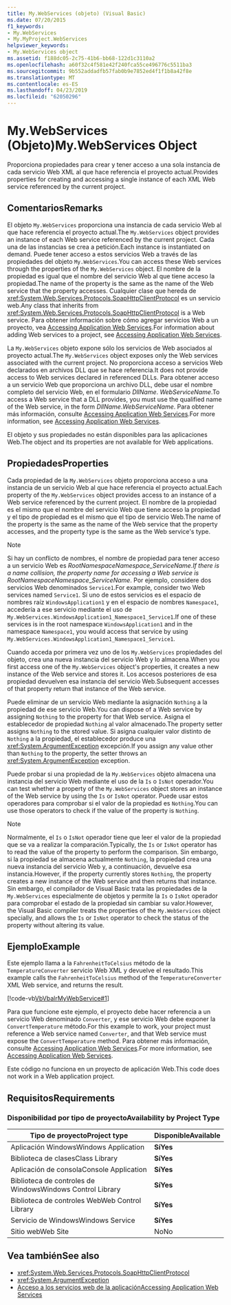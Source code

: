 ```yaml
---
title: My.WebServices (objeto) (Visual Basic)
ms.date: 07/20/2015
f1_keywords:
- My.WebServices
- My.MyProject.WebServices
helpviewer_keywords:
- My.WebServices object
ms.assetid: f188dc05-2c75-41b6-bb68-122d1c3110a2
ms.openlocfilehash: a60f32c4f581e42f240fca55ce496776c5511ba3
ms.sourcegitcommit: 9b552addadfb57fab0b9e7852ed4f1f1b8a42f8e
ms.translationtype: MT
ms.contentlocale: es-ES
ms.lasthandoff: 04/23/2019
ms.locfileid: "62050296"
---
```

# <a name="mywebservices-object"></a><span data-ttu-id="b3bd2-102">My.WebServices (Objeto)</span><span class="sxs-lookup"><span data-stu-id="b3bd2-102">My.WebServices Object</span></span>
<span data-ttu-id="b3bd2-103">Proporciona propiedades para crear y tener acceso a una sola instancia de cada servicio Web XML al que hace referencia el proyecto actual.</span><span class="sxs-lookup"><span data-stu-id="b3bd2-103">Provides properties for creating and accessing a single instance of each XML Web service referenced by the current project.</span></span>  
  
## <a name="remarks"></a><span data-ttu-id="b3bd2-104">Comentarios</span><span class="sxs-lookup"><span data-stu-id="b3bd2-104">Remarks</span></span>  
 <span data-ttu-id="b3bd2-105">El objeto `My.WebServices` proporciona una instancia de cada servicio Web al que hace referencia el proyecto actual.</span><span class="sxs-lookup"><span data-stu-id="b3bd2-105">The `My.WebServices` object provides an instance of each Web service referenced by the current project.</span></span> <span data-ttu-id="b3bd2-106">Cada una de las instancias se crea a petición.</span><span class="sxs-lookup"><span data-stu-id="b3bd2-106">Each instance is instantiated on demand.</span></span> <span data-ttu-id="b3bd2-107">Puede tener acceso a estos servicios Web a través de las propiedades del objeto `My.WebServices`.</span><span class="sxs-lookup"><span data-stu-id="b3bd2-107">You can access these Web services through the properties of the `My.WebServices` object.</span></span> <span data-ttu-id="b3bd2-108">El nombre de la propiedad es igual que el nombre del servicio Web al que tiene acceso la propiedad.</span><span class="sxs-lookup"><span data-stu-id="b3bd2-108">The name of the property is the same as the name of the Web service that the property accesses.</span></span> <span data-ttu-id="b3bd2-109">Cualquier clase que hereda de <xref:System.Web.Services.Protocols.SoapHttpClientProtocol> es un servicio web.</span><span class="sxs-lookup"><span data-stu-id="b3bd2-109">Any class that inherits from <xref:System.Web.Services.Protocols.SoapHttpClientProtocol> is a Web service.</span></span> <span data-ttu-id="b3bd2-110">Para obtener información sobre cómo agregar servicios Web a un proyecto, vea [Accessing Application Web Services](../../../visual-basic/developing-apps/programming/accessing-application-web-services.md).</span><span class="sxs-lookup"><span data-stu-id="b3bd2-110">For information about adding Web services to a project, see [Accessing Application Web Services](../../../visual-basic/developing-apps/programming/accessing-application-web-services.md).</span></span>  
  
 <span data-ttu-id="b3bd2-111">La `My.WebServices` objeto expone sólo los servicios de Web asociados al proyecto actual.</span><span class="sxs-lookup"><span data-stu-id="b3bd2-111">The `My.WebServices` object exposes only the Web services associated with the current project.</span></span> <span data-ttu-id="b3bd2-112">No proporciona acceso a servicios Web declarados en archivos DLL que se hace referencia.</span><span class="sxs-lookup"><span data-stu-id="b3bd2-112">It does not provide access to Web services declared in referenced DLLs.</span></span> <span data-ttu-id="b3bd2-113">Para obtener acceso a un servicio Web que proporciona un archivo DLL, debe usar el nombre completo del servicio Web, en el formulario *DllName*. *WebServiceName*.</span><span class="sxs-lookup"><span data-stu-id="b3bd2-113">To access a Web service that a DLL provides, you must use the qualified name of the Web service, in the form *DllName*.*WebServiceName*.</span></span> <span data-ttu-id="b3bd2-114">Para obtener más información, consulte [Accessing Application Web Services](../../../visual-basic/developing-apps/programming/accessing-application-web-services.md).</span><span class="sxs-lookup"><span data-stu-id="b3bd2-114">For more information, see [Accessing Application Web Services](../../../visual-basic/developing-apps/programming/accessing-application-web-services.md).</span></span>  
  
 <span data-ttu-id="b3bd2-115">El objeto y sus propiedades no están disponibles para las aplicaciones Web.</span><span class="sxs-lookup"><span data-stu-id="b3bd2-115">The object and its properties are not available for Web applications.</span></span>  
  
## <a name="properties"></a><span data-ttu-id="b3bd2-116">Propiedades</span><span class="sxs-lookup"><span data-stu-id="b3bd2-116">Properties</span></span>  
 <span data-ttu-id="b3bd2-117">Cada propiedad de la `My.WebServices` objeto proporciona acceso a una instancia de un servicio Web al que hace referencia el proyecto actual.</span><span class="sxs-lookup"><span data-stu-id="b3bd2-117">Each property of the `My.WebServices` object provides access to an instance of a Web service referenced by the current project.</span></span> <span data-ttu-id="b3bd2-118">El nombre de la propiedad es el mismo que el nombre del servicio Web que tiene acceso la propiedad y el tipo de propiedad es el mismo que el tipo de servicio Web.</span><span class="sxs-lookup"><span data-stu-id="b3bd2-118">The name of the property is the same as the name of the Web service that the property accesses, and the property type is the same as the Web service's type.</span></span>  
  
> [!NOTE]
>  <span data-ttu-id="b3bd2-119">Si hay un conflicto de nombres, el nombre de propiedad para tener acceso a un servicio Web es *RootNamespace*_*Namespace*\_*ServiceName*.</span><span class="sxs-lookup"><span data-stu-id="b3bd2-119">If there is a name collision, the property name for accessing a Web service is *RootNamespace*_*Namespace*\_*ServiceName*.</span></span> <span data-ttu-id="b3bd2-120">Por ejemplo, considere dos servicios Web denominados `Service1`.</span><span class="sxs-lookup"><span data-stu-id="b3bd2-120">For example, consider two Web services named `Service1`.</span></span> <span data-ttu-id="b3bd2-121">Si uno de estos servicios es el espacio de nombres raíz `WindowsApplication1` y en el espacio de nombres `Namespace1`, accedería a ese servicio mediante el uso de `My.WebServices.WindowsApplication1_Namespace1_Service1`.</span><span class="sxs-lookup"><span data-stu-id="b3bd2-121">If one of these services is in the root namespace `WindowsApplication1` and in the namespace `Namespace1`, you would access that service by using `My.WebServices.WindowsApplication1_Namespace1_Service1`.</span></span>  
  
 <span data-ttu-id="b3bd2-122">Cuando acceda por primera vez uno de los `My.WebServices` propiedades del objeto, crea una nueva instancia del servicio Web y lo almacena.</span><span class="sxs-lookup"><span data-stu-id="b3bd2-122">When you first access one of the `My.WebServices` object's properties, it creates a new instance of the Web service and stores it.</span></span> <span data-ttu-id="b3bd2-123">Los accesos posteriores de esa propiedad devuelven esa instancia del servicio Web.</span><span class="sxs-lookup"><span data-stu-id="b3bd2-123">Subsequent accesses of that property return that instance of the Web service.</span></span>  
  
 <span data-ttu-id="b3bd2-124">Puede eliminar de un servicio Web mediante la asignación `Nothing` a la propiedad de ese servicio Web.</span><span class="sxs-lookup"><span data-stu-id="b3bd2-124">You can dispose of a Web service by assigning `Nothing` to the property for that Web service.</span></span> <span data-ttu-id="b3bd2-125">Asigna el establecedor de propiedad `Nothing` al valor almacenado.</span><span class="sxs-lookup"><span data-stu-id="b3bd2-125">The property setter assigns `Nothing` to the stored value.</span></span> <span data-ttu-id="b3bd2-126">Si asigna cualquier valor distinto de `Nothing` a la propiedad, el establecedor produce una <xref:System.ArgumentException> excepción.</span><span class="sxs-lookup"><span data-stu-id="b3bd2-126">If you assign any value other than `Nothing` to the property, the setter throws an <xref:System.ArgumentException> exception.</span></span>  
  
 <span data-ttu-id="b3bd2-127">Puede probar si una propiedad de la `My.WebServices` objeto almacena una instancia del servicio Web mediante el uso de la `Is` o `IsNot` operador.</span><span class="sxs-lookup"><span data-stu-id="b3bd2-127">You can test whether a property of the `My.WebServices` object stores an instance of the Web service by using the `Is` or `IsNot` operator.</span></span> <span data-ttu-id="b3bd2-128">Puede usar estos operadores para comprobar si el valor de la propiedad es `Nothing`.</span><span class="sxs-lookup"><span data-stu-id="b3bd2-128">You can use those operators to check if the value of the property is `Nothing`.</span></span>  
  
> [!NOTE]
>  <span data-ttu-id="b3bd2-129">Normalmente, el `Is` o `IsNot` operador tiene que leer el valor de la propiedad que se va a realizar la comparación.</span><span class="sxs-lookup"><span data-stu-id="b3bd2-129">Typically, the `Is` or `IsNot` operator has to read the value of the property to perform the comparison.</span></span> <span data-ttu-id="b3bd2-130">Sin embargo, si la propiedad se almacena actualmente `Nothing`, la propiedad crea una nueva instancia del servicio Web y, a continuación, devuelve esa instancia.</span><span class="sxs-lookup"><span data-stu-id="b3bd2-130">However, if the property currently stores `Nothing`, the property creates a new instance of the Web service and then returns that instance.</span></span> <span data-ttu-id="b3bd2-131">Sin embargo, el compilador de Visual Basic trata las propiedades de la `My.WebServices` especialmente de objetos y permite la `Is` o `IsNot` operador para comprobar el estado de la propiedad sin cambiar su valor.</span><span class="sxs-lookup"><span data-stu-id="b3bd2-131">However, the Visual Basic compiler treats the properties of the `My.WebServices` object specially, and allows the `Is` or `IsNot` operator to check the status of the property without altering its value.</span></span>  
  
## <a name="example"></a><span data-ttu-id="b3bd2-132">Ejemplo</span><span class="sxs-lookup"><span data-stu-id="b3bd2-132">Example</span></span>  
 <span data-ttu-id="b3bd2-133">Este ejemplo llama a la `FahrenheitToCelsius` método de la `TemperatureConverter` servicio Web XML y devuelve el resultado.</span><span class="sxs-lookup"><span data-stu-id="b3bd2-133">This example calls the `FahrenheitToCelsius` method of the `TemperatureConverter` XML Web service, and returns the result.</span></span>  
  
 [!code-vb[VbVbalrMyWebService#1](~/samples/snippets/visualbasic/VS_Snippets_VBCSharp/VbVbalrMyWebService/VB/Form1.vb#1)]  
  
 <span data-ttu-id="b3bd2-134">Para que funcione este ejemplo, el proyecto debe hacer referencia a un servicio Web denominado `Converter`, y ese servicio Web debe exponer la `ConvertTemperature` método.</span><span class="sxs-lookup"><span data-stu-id="b3bd2-134">For this example to work, your project must reference a Web service named `Converter`, and that Web service must expose the `ConvertTemperature` method.</span></span> <span data-ttu-id="b3bd2-135">Para obtener más información, consulte [Accessing Application Web Services](../../../visual-basic/developing-apps/programming/accessing-application-web-services.md).</span><span class="sxs-lookup"><span data-stu-id="b3bd2-135">For more information, see [Accessing Application Web Services](../../../visual-basic/developing-apps/programming/accessing-application-web-services.md).</span></span>  
  
 <span data-ttu-id="b3bd2-136">Este código no funciona en un proyecto de aplicación Web.</span><span class="sxs-lookup"><span data-stu-id="b3bd2-136">This code does not work in a Web application project.</span></span>  
  
## <a name="requirements"></a><span data-ttu-id="b3bd2-137">Requisitos</span><span class="sxs-lookup"><span data-stu-id="b3bd2-137">Requirements</span></span>  
  
### <a name="availability-by-project-type"></a><span data-ttu-id="b3bd2-138">Disponibilidad por tipo de proyecto</span><span class="sxs-lookup"><span data-stu-id="b3bd2-138">Availability by Project Type</span></span>  
  
|<span data-ttu-id="b3bd2-139">Tipo de proyecto</span><span class="sxs-lookup"><span data-stu-id="b3bd2-139">Project type</span></span>|<span data-ttu-id="b3bd2-140">Disponible</span><span class="sxs-lookup"><span data-stu-id="b3bd2-140">Available</span></span>|  
|---|---|  
|<span data-ttu-id="b3bd2-141">Aplicación Windows</span><span class="sxs-lookup"><span data-stu-id="b3bd2-141">Windows Application</span></span>|<span data-ttu-id="b3bd2-142">**Sí**</span><span class="sxs-lookup"><span data-stu-id="b3bd2-142">**Yes**</span></span>|  
|<span data-ttu-id="b3bd2-143">Biblioteca de clases</span><span class="sxs-lookup"><span data-stu-id="b3bd2-143">Class Library</span></span>|<span data-ttu-id="b3bd2-144">**Sí**</span><span class="sxs-lookup"><span data-stu-id="b3bd2-144">**Yes**</span></span>|  
|<span data-ttu-id="b3bd2-145">Aplicación de consola</span><span class="sxs-lookup"><span data-stu-id="b3bd2-145">Console Application</span></span>|<span data-ttu-id="b3bd2-146">**Sí**</span><span class="sxs-lookup"><span data-stu-id="b3bd2-146">**Yes**</span></span>|  
|<span data-ttu-id="b3bd2-147">Biblioteca de controles de Windows</span><span class="sxs-lookup"><span data-stu-id="b3bd2-147">Windows Control Library</span></span>|<span data-ttu-id="b3bd2-148">**Sí**</span><span class="sxs-lookup"><span data-stu-id="b3bd2-148">**Yes**</span></span>|  
|<span data-ttu-id="b3bd2-149">Biblioteca de controles Web</span><span class="sxs-lookup"><span data-stu-id="b3bd2-149">Web Control Library</span></span>|<span data-ttu-id="b3bd2-150">**Sí**</span><span class="sxs-lookup"><span data-stu-id="b3bd2-150">**Yes**</span></span>|  
|<span data-ttu-id="b3bd2-151">Servicio de Windows</span><span class="sxs-lookup"><span data-stu-id="b3bd2-151">Windows Service</span></span>|<span data-ttu-id="b3bd2-152">**Sí**</span><span class="sxs-lookup"><span data-stu-id="b3bd2-152">**Yes**</span></span>|  
|<span data-ttu-id="b3bd2-153">Sitio web</span><span class="sxs-lookup"><span data-stu-id="b3bd2-153">Web Site</span></span>|<span data-ttu-id="b3bd2-154">No</span><span class="sxs-lookup"><span data-stu-id="b3bd2-154">No</span></span>|  
  
## <a name="see-also"></a><span data-ttu-id="b3bd2-155">Vea también</span><span class="sxs-lookup"><span data-stu-id="b3bd2-155">See also</span></span>

- <xref:System.Web.Services.Protocols.SoapHttpClientProtocol>
- <xref:System.ArgumentException>
- [<span data-ttu-id="b3bd2-156">Acceso a los servicios web de la aplicación</span><span class="sxs-lookup"><span data-stu-id="b3bd2-156">Accessing Application Web Services</span></span>](../../../visual-basic/developing-apps/programming/accessing-application-web-services.md)
